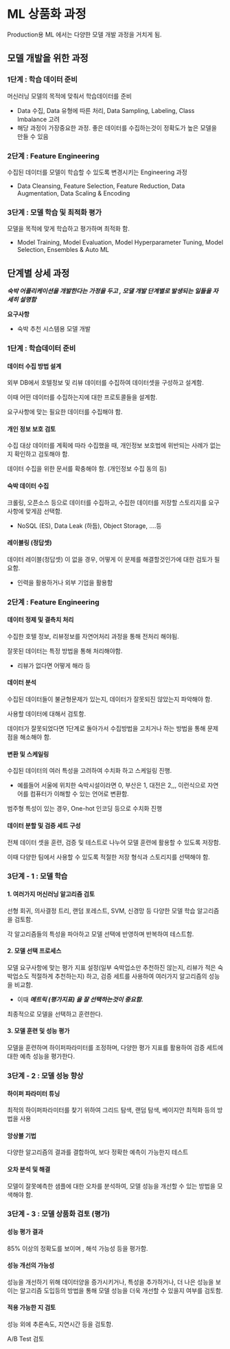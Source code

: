 # ML 상품화 과정
Production용 ML 에서는 다양한 모델 개발 과정을 거치게 됨.

## 모델 개발을 위한 과정
### 1단계 : 학습 데이터 준비
머신러닝 모델의 목적에 맞춰서 학습데이터를 준비
- Data 수집, Data 유형에 따른 처리, Data Sampling, Labeling, Class Imbalance 고려
- 해당 과정이 가장중요한 과정. 좋은 데이터를 수집하는것이 정확도가 높은 모델을 만들 수 있음

### 2단계 : Feature Engineering
수집된 데이터를 모델이 학습할 수 있도록 변경시키는 Engineering 과정
- Data Cleansing, Feature Selection, Feature Reduction, Data Augmentation, Data Scaling & Encoding

### 3단계 : 모델 학습 및 최적화 평가
모델을 목적에 맞게 학습하고 평가하며 최적화 함.
- Model Training, Model Evaluation, Model Hyperparameter Tuning, Model Selection, Ensembles & Auto ML

## 단계별 상세 과정
***숙박 어플리케이션을 개발한다는 가정을 두고 , 모댈 개발 단계별로 발생되는 일들을 자세히 설명함***

**요구사항**
- 숙박 추천 시스템용 모델 개발

### 1단계 : 학습데이터 준비
#### 데이터 수집 방법 설계
외부 DB에서 호텔정보 및 리뷰 데이터를 수집하여 데이터셋을 구성하고 설계함.

이때 어떤 데이터를 수집하는지에 대한 프로토콜들을 설계함.

요구사항에 맞는 필요한 데이터를 수집해야 함.

#### 개인 정보 보호 검토
수집 대상 데이터를 계획에 따라 수집했을 때, 개인정보 보호법에 위반되는 사례가 없는지 확인하고 검토해야 함.

데이터 수집을 위한 문서를 확충해야 함. (개인정보 수집 동의 등)

#### 숙박 데이터 수집
크롤링, 오픈소스 등으로 데이터를 수집하고, 수집한 데이터를 저장할 스토리지를 요구사항에 맞게끔 선택함.
- NoSQL (ES), Data Leak (하둡), Object Storage, ....등

#### 레이블링 (정답셋)
데이터 레이블(정답셋) 이 없을 경우, 어떻게 이 문제를 해결할것인가에 대한 검토가 필요함.
- 인력을 활용하거나 외부 기업을 활용함

### 2단계 : Feature Engineering
#### 데이터 정제 및 결측치 처리
수집한 호텔 정보, 리뷰정보를 자연어처리 과정을 통해 전처리 해야됨. 

잘못된 데이터는 특정 방법을 통해 처리해야함.
- 리뷰가 없다면 어떻게 해라 등

#### 데이터 분석
수집된 데이터들이 불균형문제가 있는지, 데이터가 잘못되진 않았는지 파악해야 함.

사용할 데이터에 대해서 검토함.

데이터가 잘못되었다면 1단계로 돌아가서 수집방법을 고치거나 하는 방법을 통해 문제점을 해소해야 함.

#### 변환 및 스케일링
수집된 데이터의 여러 특성을 고려하여 수치화 하고 스케일링 진행.
- 예를들어 서울에 위치한 숙박시설이라면 0, 부산은 1, 대전은 2,,, 이런식으로 자연어를 컴퓨터가 이해할 수 있는 언어로 변환함.

범주형 특성이 있는 경우, One-hot 인코딩 등으로 수치화 진행

#### 데이터 분할 및 검증 세트 구성
전체 데이터 셋을 훈련, 검증 및 테스트로 나누어 모델 훈련에 활용할 수 있도록 저장함.

이때 다양한 팀에서 사용할 수 있도록 적절한 저장 형식과 스토리지를 선택해야 함.

### 3단계 - 1 : 모델 학습
#### 1. 여러가지 머신러닝 알고리즘 검토
선형 회귀, 의사결정 트리, 랜덤 포레스트, SVM, 신경망 등 다양한 모델 학습 알고리즘을 검토함.

각 알고리즘들의 특성을 파아하고 모델 선택에 반영하며 반복하여 테스트함.

#### 2. 모델 선택 프로세스
모델 요구사항에 맞는 평가 지표 설정(일부 숙박업소만 추천하진 않는지, 리뷰가 적은 숙박업소도 적절하게 추천하는지) 하고, 검증 세트를 사용하여 여러가지 알고리즘의 성능을 비교함.
- 이때 ***메트릭 (평가지표) 을 잘 선택하는것이 중요함.***

최종적으로 모델을 선택하고 훈련한다.

#### 3. 모델 훈련 및 성능 평가
모델을 훈련하며 하이퍼파라미터를 조정하며, 다양한 평가 지표를 활용하여 검증 세트에 대한 예측 성능을 평가한다.

### 3단계 - 2 : 모델 성능 향상
#### 하이퍼 파라미터 튜닝
최적의 하이퍼파라미터를 찾기 위하여 그리드 탐색, 랜덤 탐색, 베이지안 최적화 등의 방법을 사용

#### 앙상블 기법
다양한 알고리즘의 결과를 결합하여, 보다 정확한 예측이 가능한지 테스트

#### 오차 분석 및 해결
모델이 잘못예측한 샘플에 대한 오차를 분석하여, 모델 성능을 개선할 수 있는 방법을 모색해야 함.


### 3단계 - 3 : 모델 상품화 검토 (평가)
#### 성능 평가 결과
85% 이상의 정확도를 보이며 , 해석 가능성 등을 평가함.

#### 성능 개선의 가능성
성능을 개선하기 위해 데이터양을 증가시키거나, 특성을 추가하거나, 더 나은 성능을 보이는 알고리즘 도입등의 방법을 통해 모델 성능을 더욱 개선할 수 있을지 여부를 검토함.

#### 적용 가능한 지 검토
성능 외에 추론속도, 지연시간 등을 검토함.

A/B Test 검토